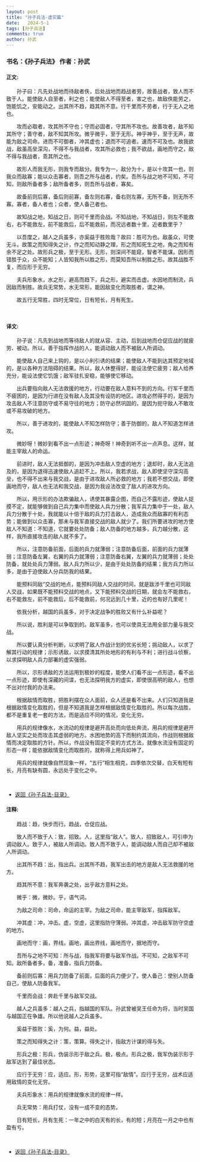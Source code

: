 ```yaml
---
layout: post
title: "孙子兵法-虚实篇"
date:   2024-5-1
tags: [孙子兵法]
comments: true
author: 孙武
---
```


<!-- more -->

### 书名：《孙子兵法》 作者：孙武

#### 正文:

&emsp;&emsp;孙子曰：凡先处战地而待敌者佚，后处战地而趋战者劳，故善战者，致人而不致于人。能使敌人自至者，利之也；能使敌人不得至者，害之也，故敌佚能劳之，饱能饥之，安能动之。出其所不趋，趋其所不意。行千里而不劳者，行于无人之地也。

　　攻而必取者，攻其所不守也；守而必固者，守其所不攻也。故善攻者，敌不知其所守；善守者，敌不知其所攻。微乎微乎，至于无形。神乎神乎，至于无声，故能为敌之司命。进而不可御者，冲其虚也；退而不可追者。速而不可及也。故我欲战，敌虽高垒深沟，不得不与我战者，攻其所必救也；我不欲战，画地而守之，敌不得与我战者，乖其所之也。

　　故形人而我无形，则我专而敌分。我专为一，敌分为十，是以十攻其一也，则我众而敌寡；能以众击寡者，则吾之所与战者，约矣。吾所与战之地不可知，不可知，则敌所备者多；敌所备者多，则吾所与战者，寡矣。

　　故备前则后寡，备后则前寡，备左则右寡，备右则左寡，无所不备，则无所不寡。寡者，备人者也；众者，使人备己者也。

　　故知战之地，知战之日，则可千里而会战。不知战地，不知战日，则左不能救右，右不能救左，前不能救后，后不能救前，而况远者数十里，近者数里乎？

　　以吾度之，越人之兵虽多，亦奚益于胜败哉？故曰：胜可为也。敌虽众，可使无斗。故策之而知得失之计，作之而知动静之理，形之而知死生之地，角之而知有余不足之处。故形兵之极，至于无形。无形，则深间不能窥，智者不能谋。因形而错胜于众，众不能知；人皆知我所以胜之形，而莫知吾所以制胜之形。故其战胜不复，而应形于无穷。

　　夫兵形象水，水之形，避高而趋下，兵之形，避实而击虚。水因地而制流，兵因敌而制胜。故兵无常势，水无常形，能因敌变化而取胜者，谓之神。

　　故五行无常胜，四时无常位，日有短长，月有死生。

<br>

#### 译文:

　　孙子说：凡先到战地而等待敌人的就从容、主动，后到战地而仓促应战的就疲劳、被动。所以，善于指挥作战的人，能调动敌人而不被敌人所调动。

　　能使敌人自己来上钩的，是以小利引诱的结果；能使敌人不能到达其预定地域的，是以各种方法阻碍的结果。所以，敌人休整得好，能设法使它疲劳；敌人给养充分，能设法使它饥饿；敌军驻扎安稳，能够使它移动。

　　出兵要指向敌人无法救援的地方，行动要在敌人意料不到的方向。行军千里而不疲困的，是因为行进在没有敌人及其没有设防的地区。进攻必然得手的，是因为攻击敌人不注意防守或不易守往的地方；防守必然巩固的，是因为扼守敌人不敢攻或不易攻破的地方。

　　所以，善于进攻的，能使敌人不知怎样防守；善于防御的，敌人不知道怎样进攻。

　　微妙呀！微妙到看不出一点形迹；神奇呀！神奇到听不出一点声息。这样，就能主宰敌人的命运。

　　前进时，敌人无法抵御的，是因为冲击敌人空虚的地方；退却时，敌人无法追及的，是因为退得迅速使敌人追赶不上。所以，我若求战，敌人即使坚守深沟高垒，也不得不出来与我交战，是由于进攻敌人所必救的地方；我若不想交战，即使画地而守，敌人也无法和我交战，是因为我设法改变了敌人的进攻方向。

　　所以，用示形的办法欺骗敌人，诱使其暴露企图，而自己不露形迹，使敌人捉摸不定，就能够做到自己兵力集中而使敌人兵力分散；我军兵力集中于一处，敌人兵力分散于十处，我就能以十倍于敌的兵力打击敌人，造成我众而敌寡的有利态势；能做到以众击寡，那未与我军直接交战的敌人就少了。我们所要进攻的地方使敌人不知道：不知道，它就要处处防备；敌人防备的地方越多，兵力越分散，这样，我所直接攻击的敌人就不多了。

　　所以，注意防备前面，后面的兵力就薄弱；注意防备后面，前面的兵力就薄弱；注意防备左翼，右翼的兵力就薄弱；注意防备右翼，左翼的兵力就薄弱；处处防备，就处处兵力薄弱。敌人兵力所以少，是由于处处防备的结果；我方兵力所以多，是由于迫使敌人分兵防我的结果。

　　能预料同敌“交战的地点，能预料同敌人交战的时间，就是跋涉千里也可同敌人交战，如果既不能预料交战的地点，又下能预料交战的日期，就会左不能救右，右不能救左，前不能救后，后不能救前，何况远到几十里，近的也有好几里呢！

　　依我分析，越国的兵虽多，对于决定战争的胜败又有什么补益呢？

　　所以说，胜利是可以争取到的。敌军虽多，也可以使具无法用全部力量与我交战。

　　所以要认真分析判断，以求明了敌人作战计划的优劣长短；挑动敌人，以求了解其行动的规律；示形诱敌，以求摸清其所处地形的有利与不利；进行战斗侦察，以求探明敌人兵力部署的虚实强弱。

　　所以，示形诱敌的方法运用到极妙的程度，能使人们看不出一点形迹，看不出一点形迹，即使有深藏的间谍，也无法探明我方的虚实，即使很高明的敌人，也想不出对付我的办法来。

　　根据敌情而取胜，把胜利摆在众人面前，众人还是看不出来。人们只知道我是根据敌情变化取胜的，但是不知道我是怎样根据敌情变化取胜的。所以每次战胜，都不是重复老一套的方法，而是适应不同的情况，变化无穷。

　　用兵的规律像水，水流动的规律是避开高处而向低处奔流，用兵的规律是避开敌人坚实之处而攻击其虚弱的地方。水困地势的高下而制约其流向，作战则根据敌情而决定取胜的方针。所以，作战没有固定不变的方式方法，就像水流没有固定的形态一样；能依据敌情变化而取胜的，就称得上用兵如神了。

　　用兵的规律就像自然现象一样，“五行”相生相克，四季依次交替，白天有短有长，月亮有缺有圆，永远处于变化之中。

<br>

<ul>
<li> <a href="https://bo88888.github.io/sunzibingfa-mulu">返回《孙子兵法-目录》</a> </li>
</ul>


#### 注释:

　　趋战：趋，快步而行。趋战，仓促应战。

　　致人而不致于人：致，招致。人，这里指“敌人”。致人，招致敌人，可引申为调动敌人。致于人，被敌人所调动。致人而不致于人，能调动敌人而自己却不被敌人所调动。

　　出其所不趋：出，指出兵。出其所不趋，我军出击的地方是敌人无法救援的地方。

　　趋其所不意：我军奔袭之处，出乎敌方意料之处。

　　微乎：微，微妙。乎，语气词。

　　为敌之司命：司命，命运的主宰。为敌之司命，能主宰敌军，指挥敌军。

　　冲其虚：冲，冲击。虚，空虚，这里指防守薄弱。冲其虚，冲击敌军防守空虚的地方。

　　画地而守：画，界线。画地，画出界线，画地而守，据地而守。

　　吾所与之地不可知：所与战，指我军将要与敌军作战。不可知，之敌军不可知。敌所备者多，备，准备，指兵力防备。

　　备前则后寡：用兵力防备了前面，后面的兵力便少了。使人备己：使别人防备自己，使敌人防备我军。

　　千里而会战：奔赴千里与敌军交战。

　　越人之兵虽多：越人之兵，指越国的军队。孙武曾被吴王任命为将，当时吴国与越国正在争雄。所以他说越人之兵虽多。

　　奚益于胜败：奚，为何。益，益处。

　　策之而知得失之计：策，策算。得失之计，指敌方计谋的得与失。

　　形兵之极：形兵，伪装示形于敌之兵。极，极点。形兵之极，我军伪装示形于敌军达到了最佳状态。

　　应行于无穷：应，适应。形，形势，这里可指“敌情”。应行于无穷，战术应适用敌情的变化无穷。

　　夫兵形象水：用兵的规律就像水流的规律一样。

　　兵无常势：用兵打仗，没有一成不变的态势。

　　日有短长，月有生死：一年之中的白天有的长，有的短；月亮在一月之中也有盈有亏。

<br>

<ul>
<li> <a href="https://bo88888.github.io/sunzibingfa-mulu">返回《孙子兵法-目录》</a> </li>
</ul>

